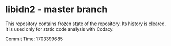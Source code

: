 # libidn2 - master branch

This repository contains frozen state of the repository.
Its history is cleared. It is used only for static code
analysis with Codacy.

Commit Time: 1703399685